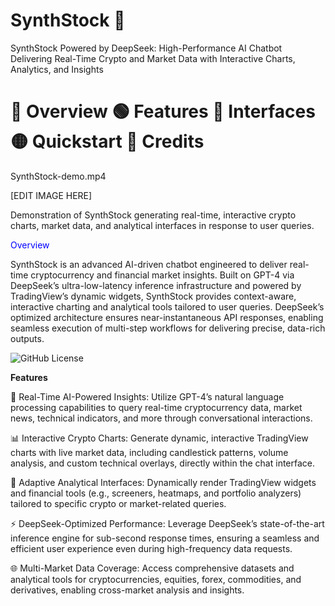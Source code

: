 # SynthStock 🚀
SynthStock Powered by DeepSeek: High-Performance AI Chatbot Delivering Real-Time Crypto and Market Data with Interactive Charts, Analytics, and Insights

# 🔵 **Overview 🟢  Features 🔵 Interfaces 🟡 Quickstart 🔴 Credits**

SynthStock-demo.mp4

[EDIT IMAGE HERE]

Demonstration of SynthStock generating real-time, interactive crypto charts, market data, and analytical interfaces in response to user queries.  

<span style="color: blue;">Overview

SynthStock is an advanced AI-driven chatbot engineered to deliver real-time cryptocurrency and financial market insights. Built on GPT-4 via DeepSeek’s ultra-low-latency inference infrastructure and powered by TradingView’s dynamic widgets, SynthStock provides context-aware, interactive charting and analytical tools tailored to user queries. DeepSeek’s optimized architecture ensures near-instantaneous API responses, enabling seamless execution of multi-step workflows for delivering precise, data-rich outputs.</span>

![GitHub License](https://img.shields.io/badge/license-MIT-blue)

**Features**

🤖 Real-Time AI-Powered Insights: Utilize GPT-4’s natural language processing capabilities to query real-time cryptocurrency data, market news, technical indicators, and more through conversational interactions.

📊 Interactive Crypto Charts: Generate dynamic, interactive TradingView charts with live market data, including candlestick patterns, volume analysis, and custom technical overlays, directly within the chat interface.

🔄 Adaptive Analytical Interfaces: Dynamically render TradingView widgets and financial tools (e.g., screeners, heatmaps, and portfolio analyzers) tailored to specific crypto or market-related queries.

⚡ DeepSeek-Optimized Performance: Leverage DeepSeek’s state-of-the-art inference engine for sub-second response times, ensuring a seamless and efficient user experience even during high-frequency data requests.

🌐 Multi-Market Data Coverage: Access comprehensive datasets and analytical tools for cryptocurrencies, equities, forex, commodities, and derivatives, enabling cross-market analysis and insights.
